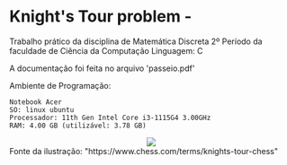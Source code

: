 # Knight's Tour problem -

Trabalho prático da disciplina de Matemática Discreta
2º Período da faculdade de Ciência da Computação
Linguagem: C

A documentação foi feita no arquivo 'passeio.pdf'

Ambiente de Programação:

	Notebook Acer
	SO: linux ubuntu
	Processador: 11th Gen Intel Core i3-1115G4 3.00GHz
	RAM: 4.00 GB (utilizável: 3.78 GB)
<div align="center"> 
<img src="https://github.com/Mateusg2022/Knight-s-Tour/assets/168873690/4cfcf953-fd32-453d-a9cd-8082e20b5295" 
	"width="900px" />
</div>
Fonte da ilustração: "https://www.chess.com/terms/knights-tour-chess"
